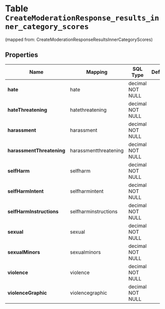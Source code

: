 
# Table `CreateModerationResponse_results_inner_category_scores`
(mapped from: CreateModerationResponseResultsInnerCategoryScores)

## Properties
Name | Mapping | SQL Type | Default | Type | Description | Notes
---- | ------- | -------- | ------- | ---- | ----------- | -----
**hate** | hate | decimal NOT NULL |  | [**java.math.BigDecimal**](java.math.BigDecimal.md) | The score for the category &#39;hate&#39;. | 
**hateThreatening** | hatethreatening | decimal NOT NULL |  | [**java.math.BigDecimal**](java.math.BigDecimal.md) | The score for the category &#39;hate/threatening&#39;. | 
**harassment** | harassment | decimal NOT NULL |  | [**java.math.BigDecimal**](java.math.BigDecimal.md) | The score for the category &#39;harassment&#39;. | 
**harassmentThreatening** | harassmentthreatening | decimal NOT NULL |  | [**java.math.BigDecimal**](java.math.BigDecimal.md) | The score for the category &#39;harassment/threatening&#39;. | 
**selfHarm** | selfharm | decimal NOT NULL |  | [**java.math.BigDecimal**](java.math.BigDecimal.md) | The score for the category &#39;self-harm&#39;. | 
**selfHarmIntent** | selfharmintent | decimal NOT NULL |  | [**java.math.BigDecimal**](java.math.BigDecimal.md) | The score for the category &#39;self-harm/intent&#39;. | 
**selfHarmInstructions** | selfharminstructions | decimal NOT NULL |  | [**java.math.BigDecimal**](java.math.BigDecimal.md) | The score for the category &#39;self-harm/instructions&#39;. | 
**sexual** | sexual | decimal NOT NULL |  | [**java.math.BigDecimal**](java.math.BigDecimal.md) | The score for the category &#39;sexual&#39;. | 
**sexualMinors** | sexualminors | decimal NOT NULL |  | [**java.math.BigDecimal**](java.math.BigDecimal.md) | The score for the category &#39;sexual/minors&#39;. | 
**violence** | violence | decimal NOT NULL |  | [**java.math.BigDecimal**](java.math.BigDecimal.md) | The score for the category &#39;violence&#39;. | 
**violenceGraphic** | violencegraphic | decimal NOT NULL |  | [**java.math.BigDecimal**](java.math.BigDecimal.md) | The score for the category &#39;violence/graphic&#39;. | 













